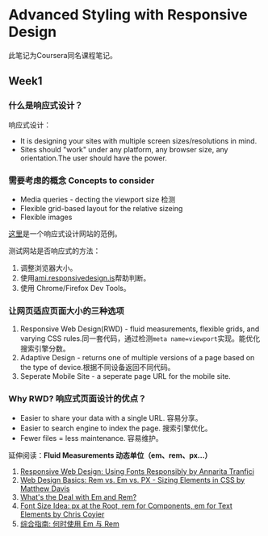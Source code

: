 # Advanced Styling with Responsive Design
此笔记为Coursera同名课程笔记。

## Week1

### 什么是响应式设计？
响应式设计：
 - It is designing your sites with multiple screen sizes/resolutions in mind.
 - Sites should "work" under any platform, any browser size, any orientation.The user should have the power.

 ### 需要考虑的概念 Concepts to consider
 - Media queries - decting the viewport size 检测
 - Flexible grid-based layout for the relative sizeing
 - Flexible images

 [这里](https://mediaqueri.es/)是一个响应式设计网站的范例。

 测试网站是否响应式的方法：
 1. 调整浏览器大小。
 2. 使用[ami.responsivedesign.is](http://ami.responsivedesign.is/)帮助判断。
 3. 使用 Chrome/Firefox Dev Tools。

### 让网页适应页面大小的三种选项
1. Responsive Web Design(RWD) - fluid measurements, flexible grids, and varying CSS rules.同一套代码，通过检测`meta name=viewport`实现。能优化搜索引擎分数。
2. Adaptive Design - returns one of multiple versions of a page based on the type of device.根据不同设备返回不同代码。
3. Seperate Mobile Site - a seperate page URL for the mobile site.

### Why RWD? 响应式页面设计的优点？
 - Easier to share your data with a single URL. 容易分享。
 - Easier to search engine to index the page. 搜索引擎优化。
 - Fewer files = less maintenance. 容易维护。

延伸阅读：**Fluid Measurements 动态单位（em、rem、px...）**
1. [Responsive Web Design: Using Fonts Responsibly by Annarita Tranfici](http://www.sitepoint.com/understanding-responsive-web-design-how-to-manage-fonts/)
2. [Web Design Basics: Rem vs. Em vs. PX - Sizing Elements in CSS by Matthew Davis](https://www.futurehosting.com/blog/web-design-basics-rem-vs-em-vs-px-sizing-elements-in-css/)
3. [What's the Deal with Em and Rem?]( https://codemyviews.com/blog/whats-the-deal-with-em-and-rem)
4. [Font Size Idea: px at the Root, rem for Components, em for Text Elements by Chris Coyier](https://css-tricks.com/rems-ems/ )
5. [综合指南: 何时使用 Em 与 Rem](https://webdesign.tutsplus.com/zh-hans/tutorials/comprehensive-guide-when-to-use-em-vs-rem--cms-23984)

